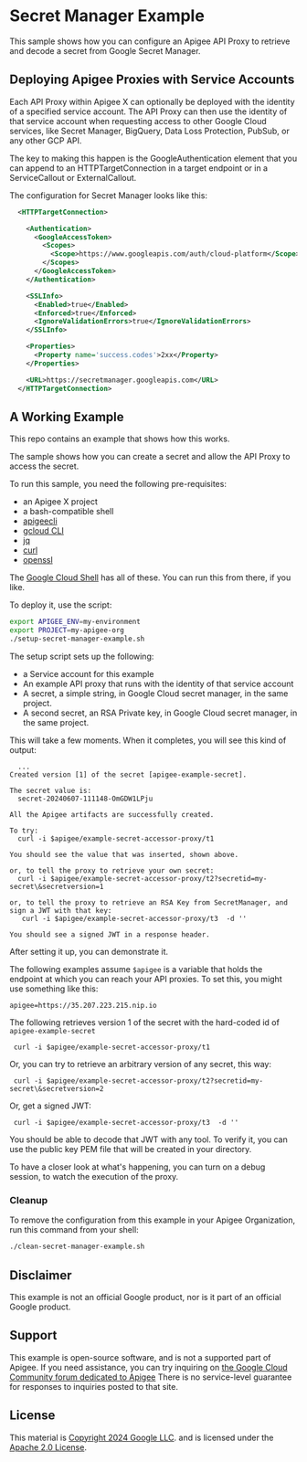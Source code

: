 # Secret Manager Example

This sample shows how you can configure an Apigee API Proxy to
retrieve and decode a secret from Google Secret Manager.

## Deploying Apigee Proxies with Service Accounts

Each API Proxy within Apigee X can optionally be deployed with the identity of  a specified service account. The API Proxy can then use the identity of that service account when requesting access to other Google Cloud services, like Secret Manager, BigQuery, Data Loss Protection, PubSub, or any other GCP API.

The key to making this happen is the GoogleAuthentication element that you can append to
an HTTPTargetConnection in a target endpoint or in a ServiceCallout or ExternalCallout.

The configuration for Secret Manager looks like this:
```xml
  <HTTPTargetConnection>

    <Authentication>
      <GoogleAccessToken>
        <Scopes>
          <Scope>https://www.googleapis.com/auth/cloud-platform</Scope>
        </Scopes>
      </GoogleAccessToken>
    </Authentication>

    <SSLInfo>
      <Enabled>true</Enabled>
      <Enforced>true</Enforced>
      <IgnoreValidationErrors>true</IgnoreValidationErrors>
    </SSLInfo>

    <Properties>
      <Property name='success.codes'>2xx</Property>
    </Properties>

    <URL>https://secretmanager.googleapis.com</URL>
  </HTTPTargetConnection>
```


## A Working Example

This repo contains an example that shows how this works.

The sample shows how you can create a secret and allow the API Proxy to access the secret.

To run this sample, you need the following pre-requisites:
- an Apigee X project
- a bash-compatible shell
- [apigeecli](https://github.com/apigee/apigeecli/blob/main/docs/apigeecli.md)
- [gcloud CLI](https://cloud.google.com/sdk/docs/install)
- [jq](https://jqlang.github.io/jq/)
- [curl](https://curl.se/)
- [openssl](https://www.openssl.org/)

The [Google Cloud Shell](https://cloud.google.com/shell) has all of these. You
can run this from there, if you like.


To deploy it, use the script:

```sh
export APIGEE_ENV=my-environment
export PROJECT=my-apigee-org
./setup-secret-manager-example.sh
```

The setup script sets up the following:
 - a Service account for this example
 - An example API proxy that runs with the identity of that service account
 - A secret, a simple string, in Google Cloud secret manager, in the same project.
 - A second secret, an RSA Private key, in Google Cloud secret manager, in the same project.


This will take a few moments. When it completes, you will see this kind of output:
```
  ...
Created version [1] of the secret [apigee-example-secret].

The secret value is:
  secret-20240607-111148-OmGDW1LPju

All the Apigee artifacts are successfully created.

To try:
  curl -i $apigee/example-secret-accessor-proxy/t1

You should see the value that was inserted, shown above.

or, to tell the proxy to retrieve your own secret:
  curl -i $apigee/example-secret-accessor-proxy/t2?secretid=my-secret\&secretversion=1

or, to tell the proxy to retrieve an RSA Key from SecretManager, and sign a JWT with that key:
   curl -i $apigee/example-secret-accessor-proxy/t3  -d ''

You should see a signed JWT in a response header.

```

After setting it up, you can demonstrate it.

The following examples assume `$apigee` is a variable that holds the endpoint at
which you can reach your API proxies. To set this, you might use something like
this:

```
apigee=https://35.207.223.215.nip.io
```

The following retrieves version 1 of the secret with the hard-coded id of `apigee-example-secret`
```
 curl -i $apigee/example-secret-accessor-proxy/t1
```

Or, you can try to retrieve an arbitrary version of any secret, this way:
```
 curl -i $apigee/example-secret-accessor-proxy/t2?secretid=my-secret\&secretversion=2
```

Or, get a signed JWT:
```
 curl -i $apigee/example-secret-accessor-proxy/t3  -d ''
```

You should be able to decode that JWT with any tool. To verify it, you can use the public key PEM file that will be created in your directory. 

To have a closer look at what's happening, you can turn on a debug session, to
watch the execution of the proxy.


### Cleanup

To remove the configuration from this example in your Apigee Organization, run this command from your shell:

```bash
./clean-secret-manager-example.sh
```


## Disclaimer

This example is not an official Google product, nor is it part of an
official Google product.


## Support

This example is open-source software, and is not a supported part of Apigee.  If
you need assistance, you can try inquiring on [the Google Cloud Community forum
dedicated to Apigee](https://goo.gle/apigee-community) There is no service-level
guarantee for responses to inquiries posted to that site.

## License

This material is [Copyright 2024 Google LLC](./NOTICE).
and is licensed under the [Apache 2.0 License](LICENSE).
